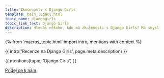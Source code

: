 ```yaml
---
title: Zkušenosti s Django Girls
template: main_legacy.html
topic_name: djangogirls
topic_link_text: Django Girls
description: Hledáš někoho, kdo má zkušenosti s Django Girls? Má smysl účastnit se jejich workshopů? Učíš se podle jejich návodů a hledáš někoho zkušenějšího, kdo ti poradí, když se zasekneš?
---
```

{% from 'macros_topic.html' import intro, mentions with context %}

{{ intro('Recenze na Django Girls', page.meta.description) }}

{{ mentions(topic, 'Django Girls') }}

<p class="button-compartment">
  <a href="{{ pages|docs_url('club.md')|url }}" class="button">
    Přidej se&nbsp;k&nbsp;nám
  </a>
</p>
